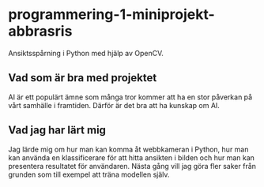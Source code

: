 # programmering-1-miniprojekt-abbrasris
Ansiktsspårning i Python med hjälp av OpenCV.

## Vad som är bra med projektet

AI är ett populärt ämne som många tror kommer att ha en stor påverkan på vårt samhälle i framtiden. Därför är det bra att ha kunskap om AI.

## Vad jag har lärt mig

Jag lärde mig om hur man kan komma åt webbkameran i Python, hur man kan använda en klassificerare för att hitta ansikten i bilden och hur man kan presentera resultatet för användaren. Nästa gång vill jag göra fler saker från grunden som till exempel att träna modellen själv.
